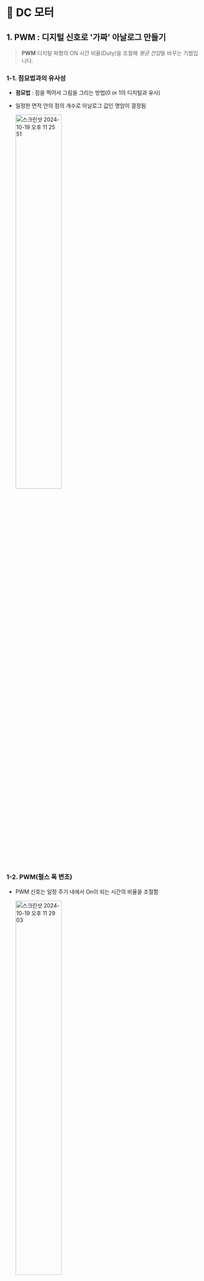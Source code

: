 # 🧲 DC 모터
## 1. PWM : 디지털 신호로 '가짜' 아날로그 만들기
> **PWM**
> 디지털 파형의 ON 시간 비율(Duty)을 조절해 *평균 전압*을 바꾸는 기법입니다.

### 1-1. 점묘법과의 유사성
- **점묘법** : 점을 찍어서 그림을 그리는 방법(0 or 1의 디지털과 유사)

- 일정한 면적 안의 점의 개수로 아날로그 값인 명암이 결정됨
    
    <img width="50%" alt="스크린샷 2024-10-19 오후 11 25 51" src="https://github.com/user-attachments/assets/473c1513-58f2-4afd-b877-29bc3dbb2d36">

### 1-2. PWM(펄스 폭 변조)
- PWM 신호는 일정 주기 내에서 On이 되는 시간의 비율을 조절함
    
    <img width="50%" alt="스크린샷 2024-10-19 오후 11 29 03" src="https://github.com/user-attachments/assets/1e1c76bf-cb1f-49bb-9ed2-55d8d14fc26f">
    
    - **Duty Ratio** : PWM 신호의 On 부분의 비율

    - Duty비가 *높을수록* 높은 전압이 가해지는 것과 동일

    - Duty비가 *낮을수록* 낮은 전압이 가해지는 것과 동일
    
## 2. Interrupt : CPU 가로채기

> **Inturrupt** 어떤 작업을 진행하고 있다가 처리해야 할 일이 발생하여 그 일을 먼저 처리하는 *하드웨어적* 이벤트 처리 메커니즘입니다.

### 2-1. 인터럽트와 인터럽트 서비스 루틴

- 인터럽트가 발생하면 프로세서는 현재 수행중인 프로그램을 멈추고 상태 레지스터와 `PC(Program Counter)` 등을 스택에 잠시 저장한 후 인터럽트 서비스 루틴으로 점프함

- `인터럽트 서비스 루틴(ISR)`을 실행한 후에는 이전의 프로그램으로 복귀하여 정상적인 절차를 실행

<p align="center"><img src="https://github.com/user-attachments/assets/03e0cdff-0336-44ea-980c-90a2b88eb2c6" width=50%></p>


### 2-2. Interrupt vs Polling

- `폴링(polling) 방식` : 하드웨어적으로 CPU에게 알리는 방법이 없이 CPU가 계속 해당 하드웨어를 감시하여 처리하는 방식
    
    ```
    while(1)
    {
    	if(메일이 왔나?)
    		확인;
    	delay(20);
    }
    ```
    
    - 복잡한 인터럽트를 사용하지 않아 프로그램이 단순

    - 실시간 처리에서 문제가 될 수 있음

    - 정확한 타이밍에 작업을 처리하지 못함

    - 프로세서의 성능 낭비

- `인터럽트(Interrupt) 방식` : 하드웨어에서 전자적인 흐름을 통해 CPU에게 알려 현재 진행 중인 프로그램을 중지하고 인터럽트 서비스 루틴을 실행

### 2-3. Interrupt 우선순위

- 동시에 여러 개의 인터럽트가 발생한 경우, 프로세서가 혼란에 빠질 수 있음

- 이러한 문제를 피하기 위해, 인터럽트들은 *우선순위*가 있으며, 여러 개의 인터럽트 발생 시에는 우선순위에 따라 서비스 루틴을 실행함

- 대부분의 마이크로 프로세서의 최상위 우선순위 인터럽트는 Rest입력임

### 2-4. 타이머 Interrupt

- 프로그램 작성 시, 특정한 시간마다 정확하게 어떤 작업을 실행해야 할 때가 있음

- Timer 인터럽트는 정해진 시간마다 다른 동작을 중지하고 인터럽트 함수로 규정된 부분을 실행

- 예시

    ```cpp
    #include "RPI_Pico_TimerInterrupt.h"

    bool TimerHandler0(struct repeating_timer *t)
    {
        // 작업 내용
        return true;
    }

    RPI_PICO_Timer ITimer0(0);

    void setup()
    {
        pinMode(0, OUTPUT);
        ITimer0.attachInterruptInterval(100 * 1000, TimerHandler0);
        // us 단위로 TimerHandler0를 실행
    }

    void loop()
    {
    }
    ```

### 2-5. 외부 Interrupt

- 외부 디지털 핀의 입력에 따라서 인터럽트를 실행
- 인터럽트 발생 조건
    
    | Mode 종류 | 설명 |
    | --- | --- |
    | LOW | 설정 핀이 Low(0V) 상태일 때 인터럽트 발생 |
    | RISING | 설정 핀이 Low에서 High로 변화할 때 인터럽트 발생 |
    | FALLING | 설정 핀이 High에서 Low로 변화할 때 인터럽트 발생 |
    | CHANGE | 설정 핀의 Low-High 상태가 바뀔 때 인터럽트 발생 |

## 3. 엔코더
>**Encoder**
> 회전 움직임을 0 / 1의 펄스(디지털 신호)로 바꿔 주는 센서로, 모터 제어의 '눈' 역할을 합니다.

<p align="center"><img width="50%" alt="스크린샷 2024-10-20 오전 12 06 52" src="https://github.com/user-attachments/assets/834c78b7-85d1-4ac4-8d10-70b41bd586a7"></p>

- **광학식 구조**
    1. **슬릿 디스크** : 일정 간격으로 구멍이 뚫린 원판
    2. **LED -> 포토센서** : 디스크 양쪽에 배치, 구멍 통과 여부로 빛 ON/OFF
    3. **출력** : 회전 -> 펄스열 생성 -> 속도·방향·위치 계산

---

### 3-1. `속도` 측정 2가지 방법

<p align="center">
  <img width="45%" alt="M‑method" src="https://github.com/user-attachments/assets/1336cb01-e048-4801-a5e1-3472ca7253c0">
  <img width="45%" alt="T‑method" src="https://github.com/user-attachments/assets/5c444997-f432-4f49-90ea-f075d815c0bf">
</p>

| 방법 | 원리 | 장점 | 단점 | 권장 영역 |
| :-- | :-- | :-- | :-- | :-- |
| **M‑Method (주기‑카운팅)** | Δt (고정 시간) 동안 펄스 개수 N 세기 | 연산 간단, 고속 정확 | 저속일 때 N이 작아 오차 ↑ | **중·고속** |
| **T‑Method (펄스‑타이밍)** | 한 펄스 기간 T를 내부 고속 클럭으로 분해 | 저속 정확, 분해능 자유도 | 고속일 때 T가 짧아 클럭 부족·오차 ↑ | **저속** |


### 3-2. 회전 `방향` 검출 : 쿼드러처(Quadrature) 신호
엔코더는 **A상**, **B상** 2채널을 90° 위상 차로 출력합니다.

<p align = "center"><img width="50%" alt="스크린샷 2024-10-20 오전 12 56 29" src="https://github.com/user-attachments/assets/1c22c9c0-f75e-4737-9528-f68714b2e454"></p>

| 트리거 | 조건 | `A ⊕ B`가 **같음** | `A ⊕ B`가 **다름** |
| :--- | :--- | :---: | :---: |
| **A상 변화(RISING/FALLING)** | 인터럽트 발생 순간 | 정회전 (+) | 역회전 (−) |
| **B상 변화** | 〃 | 역회전 (−) | 정회전 (+) |
